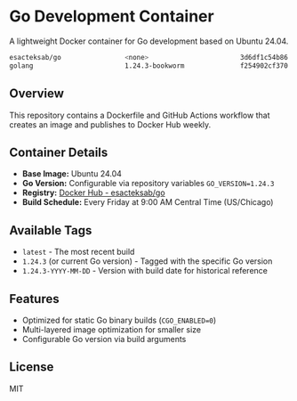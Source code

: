 # Go Development Container

A lightweight Docker container for Go development based on Ubuntu 24.04.

```bash
esacteksab/go                <none>                       3d6df1c54b86   3 hours ago      335MB
golang                       1.24.3-bookworm              f254902cf370   2 days ago       853MB
```

## Overview

This repository contains a Dockerfile and GitHub Actions workflow that creates an image and publishes to Docker Hub weekly.

## Container Details

- **Base Image:** Ubuntu 24.04
- **Go Version:** Configurable via repository variables `GO_VERSION=1.24.3`
- **Registry:** [Docker Hub - esacteksab/go](https://hub.docker.com/r/esacteksab/go)
- **Build Schedule:** Every Friday at 9:00 AM Central Time (US/Chicago)

## Available Tags

- `latest` - The most recent build
- `1.24.3` (or current Go version) - Tagged with the specific Go version
- `1.24.3-YYYY-MM-DD` - Version with build date for historical reference

## Features

- Optimized for static Go binary builds (`CGO_ENABLED=0`)
- Multi-layered image optimization for smaller size
- Configurable Go version via build arguments

## License

MIT
